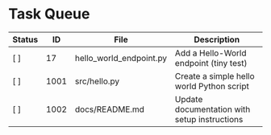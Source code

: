 # Task Queue

| Status | ID | File | Description |
|--------|-----|----|-------------|
| [ ] | 17 | hello_world_endpoint.py | Add a Hello-World endpoint (tiny test) |
| [ ] | 1001 | src/hello.py | Create a simple hello world Python script |
| [ ] | 1002 | docs/README.md | Update documentation with setup instructions |# Updated task queue
